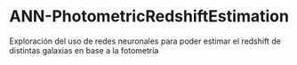 # ANN-PhotometricRedshiftEstimation
Exploración del uso de redes neuronales para poder estimar el redshift de distintas galaxias en base a la fotometría
